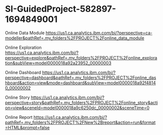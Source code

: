 # SI-GuidedProject-582897-1694849001

Online Data Module
https://us1.ca.analytics.ibm.com/bi/?perspective=ca-modeller&pathRef=.my_folders%2FPROJECT%2Fonline_data_module

Online Exploration  
https://us1.ca.analytics.ibm.com/bi/?perspective=explore&pathRef=.my_folders%2FPROJECT%2Fonline_exploration&subView=model0000018a92a23952_00000003

Online Dashboard
https://us1.ca.analytics.ibm.com/bi/?perspective=dashboard&pathRef=.my_folders%2FPROJECT%2Fonline_dashboard&action=view&mode=dashboard&subView=model0000018a92f48140_00000002

Online Story
https://us1.ca.analytics.ibm.com/bi/?perspective=story&pathRef=.my_folders%2FPROJECT%2Fonline_story&action=view&sceneId=model0000018a9c6250dc_00000002&sceneTime=0

Online Report 
https://us1.ca.analytics.ibm.com/bi/?pathRef=.my_folders%2FPROJECT%2FNew%2Breport&action=run&format=HTML&prompt=false

